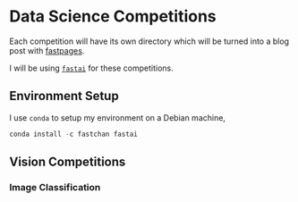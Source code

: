 # Data Science Competitions
Each competition will have its own directory which will be turned into a blog post with [fastpages](https://github.com/fastai/fastpages).

I will be using [`fastai`](https://github.com/fastai/fastai) for these competitions.

## Environment Setup

I use `conda` to setup my environment on a Debian machine,

```python
conda install -c fastchan fastai
```



## Vision Competitions

### Image Classification

